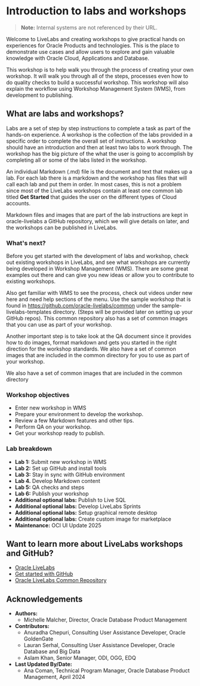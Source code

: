 # Introduction to labs and workshops

> **Note:** Internal systems are not referenced by their URL.


Welcome to LiveLabs and creating workshops to give practical hands on experiences for Oracle Products and technologies. This is the place to demonstrate use cases and allow users to explore and gain valuable knowledge with Oracle Cloud, Applications and Database.

This workshop is to help walk you through the process of creating your own workshop. It will walk you through all of the steps, processes even how to do quality checks to build a successful workshop. This workshop will also explain the workflow using Workshop Management System (WMS), from development to publishing.

## What are labs and workshops?

Labs are a set of step by step instructions to complete a task as part of the hands-on experience. A workshop is the collection of the labs provided in a specific order to complete the overall set of instructions. A workshop should have an introduction and then at least two labs to work through. The workshop has the big picture of the what the user is going to accomplish by completing all or some of the labs listed in the workshop.

An individual Markdown (.md) file is the document and text that makes up a lab. For each lab there is a markdown and the workshop has files that will call each lab and put them in order. In most cases, this is not a problem since most of the LiveLabs workshops contain at least one common lab titled **Get Started** that guides the user on the different types of Cloud accounts.

Markdown files and images that are part of the lab instructions are kept in oracle-livelabs a GitHub repository, which we will give details on later, and the workshops can be published in LiveLabs.

### **What's next?**

Before you get started with the development of labs and workshop, check out existing workshops in LiveLabs, and see what workshops are currently being developed in Workshop Management (WMS). There are some great examples out there and can give you new ideas or allow you to contribute to existing workshops.


Also get familiar with WMS to see the process, check out videos under new here and need help sections of the menu. Use the sample workshop that is found in https://github.com/oracle-livelabs/common under the  sample-livelabs-templates directory. (Steps will be provided later on setting up your GitHub repos). This common repository also has a set of common images that you can use as part of your workshop.

Another important step is to take look at the QA document since it provides how to do images, format markdown and gets you started in the right direction for the workshop standards. We also have a set of common images that are included in the common directory for you to use as part of your workshop.

We also have a set of common images that are included in the common directory

### **Workshop objectives**


* Enter new workshop in WMS
* Prepare your environment to develop the workshop.
* Review a few Markdown features and other tips.
* Perform QA on your workshop.
* Get your workshop ready to publish.

### **Lab breakdown**

- **Lab 1:** Submit new workshop in WMS
- **Lab 2:** Set up GitHub and install tools
- **Lab 3:** Stay in sync with GitHub environment
- **Lab 4.** Develop Markdown content
- **Lab 5:** QA checks and steps
- **Lab 6:** Publish your workshop
- **Additional optional labs:** Publish to Live SQL
- **Additional optional labs:** Develop LiveLabs Sprints
- **Additional optional labs:** Setup graphical remote desktop
- **Additional optional labs:** Create custom image for marketplace
- **Maintenance:** OCI UI Update 2025


## Want to learn more about LiveLabs workshops and GitHub?

* [Oracle LiveLabs](https://livelabs.oracle.com)
* [Get started with GitHub](https://docs.github.com/en/get-started)
* [Oracle LiveLabs Common Repository](https://github.com/oracle-livelabs/common/tree/main/images)

## Acknowledgements

* **Authors:**
    * Michelle Malcher, Director, Oracle Database Product Management
* **Contributors:**
    * Anuradha Chepuri, Consulting User Assistance Developer, Oracle GoldenGate
    * Lauran Serhal, Consulting User Assistance Developer, Oracle Database and Big Data
    * Aslam Khan, Senior Manager, ODI, OGG, EDQ
* **Last Updated By/Date:**
    * Ana Coman, Technical Program Manager, Oracle Database Product Management, April 2024
